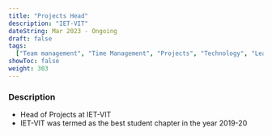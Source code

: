 ```yaml
---
title: "Projects Head"
description: "IET-VIT"
dateString: Mar 2023 - Ongoing
draft: false
tags:
  ["Team management", "Time Management", "Projects", "Technology", "Leadership"]
showToc: false
weight: 303
---
```


### Description

- Head of Projects at IET-VIT
- IET-VIT was termed as the best student chapter in the year 2019-20

<!-- ![](/experience/16bit/img1.jpeg#center) -->
